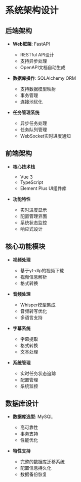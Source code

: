 # 系统架构设计

## 后端架构

- **Web框架**: FastAPI
  - RESTful API设计
  - 支持异步处理
  - OpenAPI文档自动生成

- **数据库操作**: SQLAlchemy ORM
  - 支持数据模型映射
  - 事务管理
  - 连接池优化

- **任务管理系统**
  - 异步任务处理
  - 任务队列管理
  - WebSocket实时进度通知

## 前端架构

- **核心技术栈**
  - Vue 3 
  - TypeScript
  - Element Plus UI组件库

- **功能特性**
  - 实时进度显示
  - 配置管理界面
  - 系统状态监控
  - 响应式设计

## 核心功能模块

- **视频处理**
  - 基于yt-dlp的视频下载
  - 视频信息解析
  - 格式转换

- **音频处理**
  - Whisper模型集成
  - 音频转写优化
  - 多语言支持

- **字幕系统**
  - 字幕提取
  - 格式转换
  - 文本处理

- **系统管理**
  - 实时任务状态追踪
  - 配置管理
  - 系统监控

## 数据库设计

- **数据库选型**: MySQL
  - 高可靠性
  - 事务支持
  - 性能优化

- **特性支持**
  - 完整的数据库迁移系统
  - 配置信息持久化
  - 数据备份恢复